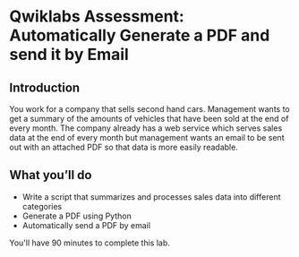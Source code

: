 # Qwiklabs Assessment: Automatically Generate a PDF and send it by Email
## Introduction
You work for a company that sells second hand cars. Management wants to get a summary of the amounts of vehicles that have been sold at the end of every month. The company already has a web service which serves sales data at the end of every month but management wants an email to be sent out with an attached PDF so that data is more easily readable.
## What you’ll do
- Write a script that summarizes and processes sales data into different categories
- Generate a PDF using Python
- Automatically send a PDF by email 

You'll have 90 minutes to complete this lab.
